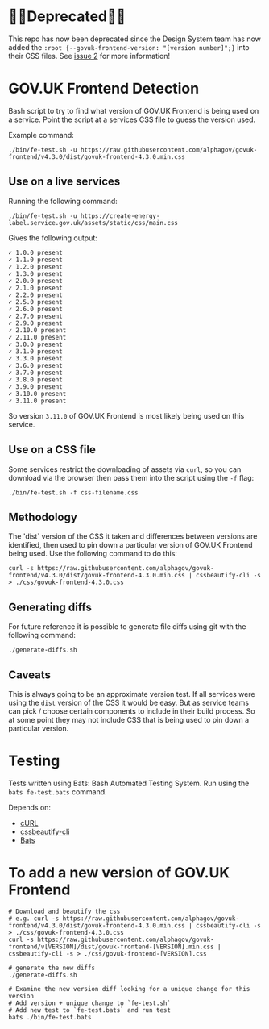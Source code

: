 # 🚨🚨Deprecated🚨🚨

This repo has now been deprecated since the Design System team has now added the `:root {--govuk-frontend-version: "[version number]";}` into their CSS files. See [issue 2](https://github.com/Nooshu/fe-detection/issues/2) for more information!

# GOV.UK Frontend Detection
Bash script to try to find what version of GOV.UK Frontend is being used on a service. Point the script at a services CSS file to guess the version used.

Example command:
```
./bin/fe-test.sh -u https://raw.githubusercontent.com/alphagov/govuk-frontend/v4.3.0/dist/govuk-frontend-4.3.0.min.css
```

## Use on a live services
Running the following command:
```
./bin/fe-test.sh -u https://create-energy-label.service.gov.uk/assets/static/css/main.css
```
Gives the following output:

```
✓ 1.0.0 present
✓ 1.1.0 present
✓ 1.2.0 present
✓ 1.3.0 present
✓ 2.0.0 present
✓ 2.1.0 present
✓ 2.2.0 present
✓ 2.5.0 present
✓ 2.6.0 present
✓ 2.7.0 present
✓ 2.9.0 present
✓ 2.10.0 present
✓ 2.11.0 present
✓ 3.0.0 present
✓ 3.1.0 present
✓ 3.3.0 present
✓ 3.6.0 present
✓ 3.7.0 present
✓ 3.8.0 present
✓ 3.9.0 present
✓ 3.10.0 present
✓ 3.11.0 present
```

So version `3.11.0` of GOV.UK Frontend is most likely being used on this service.

## Use on a CSS file
Some services restrict the downloading of assets via `curl`, so you can download via the browser then pass them into the script using the `-f` flag:

```
./bin/fe-test.sh -f css-filename.css
```

## Methodology
The 'dist` version of the CSS it taken and differences between versions are identified, then used to pin down a particular version of GOV.UK Frontend being used. Use the following command to do this:

```
curl -s https://raw.githubusercontent.com/alphagov/govuk-frontend/v4.3.0/dist/govuk-frontend-4.3.0.min.css | cssbeautify-cli -s > ./css/govuk-frontend-4.3.0.css
```

## Generating diffs
For future reference it is possible to generate file diffs using git with the following command:
```
./generate-diffs.sh
```

## Caveats
This is always going to be an approximate version test. If all services were using the `dist` version of the CSS it would be easy. But as service teams can pick / choose certain components to include in their build process. So at some point they may not include CSS that is being used to pin down a particular version.

# Testing
Tests written using Bats: Bash Automated Testing System. Run using the `bats fe-test.bats` command.

Depends on:

- [cURL](https://curl.haxx.se/)
- [cssbeautify-cli](https://www.npmjs.com/package/cssbeautify-cli)
- [Bats](https://github.com/sstephenson/bats)

# To add a new version of GOV.UK Frontend
```
# Download and beautify the css
# e.g. curl -s https://raw.githubusercontent.com/alphagov/govuk-frontend/v4.3.0/dist/govuk-frontend-4.3.0.min.css | cssbeautify-cli -s > ./css/govuk-frontend-4.3.0.css
curl -s https://raw.githubusercontent.com/alphagov/govuk-frontend/v[VERSION]/dist/govuk-frontend-[VERSION].min.css | cssbeautify-cli -s > ./css/govuk-frontend-[VERSION].css

# generate the new diffs
./generate-diffs.sh

# Examine the new version diff looking for a unique change for this version
# Add version + unique change to `fe-test.sh`
# Add new test to `fe-test.bats` and run test
bats ./bin/fe-test.bats
```
